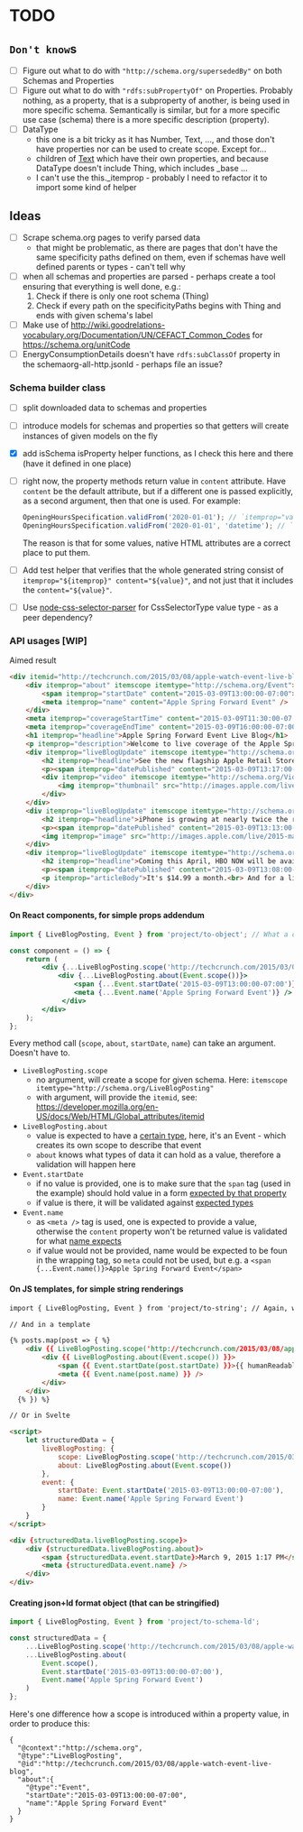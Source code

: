 # TODO

## `Don't know`s

 - [ ] Figure out what to do with `"http://schema.org/supersededBy"` on both Schemas and Properties
 - [ ] Figure out what to do with `"rdfs:subPropertyOf"` on Properties. Probably nothing, as a property, that is a subproperty of another, is being used in more specific schema. Semantically is similar, but for a more specific use case (schema) there is a more specific description (property).
 - [ ] DataType
   - this one is a bit tricky as it has Number, Text, ..., and those don't have properties nor can be used to create scope. Except for...
   - children of [Text](https://schema.org/Text) which have their own properties, and because DataType doesn't include Thing, which includes _base ...
   - I can't use the this._itemprop - probably I need to refactor it to import some kind of helper

## Ideas

 - [ ] Scrape schema.org pages to verify parsed data
   - that might be problematic, as there are pages that don't have the same specificity paths defined on them, even if schemas have well defined parents or types - can't tell why
 - [ ] when all schemas and properties are parsed - perhaps create a tool ensuring that everything is well done, e.g.:
   1. Check if there is only one root schema (Thing)
   1. Check if every path on the specificityPaths begins with Thing and ends with given schema's label
 - [ ] Make use of http://wiki.goodrelations-vocabulary.org/Documentation/UN/CEFACT_Common_Codes for https://schema.org/unitCode
 - [ ] EnergyConsumptionDetails doesn't have `rdfs:subClassOf` property in the schemaorg-all-http.jsonld - perhaps file an issue?

### Schema builder class

 - [ ] split downloaded data to schemas and properties
 - [ ] introduce models for schemas and properties so that getters will create instances of given models on the fly
 - [x] add isSchema isProperty helper functions, as I check this here and there (have it defined in one place)
 - [ ] right now, the property methods return value in `content` attribute. Have `content` be the default attribute, but if a different one is passed explicitly, as a second argument, then that one is used. For example:
   
   ```js
   OpeningHoursSpecification.validFrom('2020-01-01'); // `itemprop="validFrom" content="2020-01-01"`
   OpeningHoursSpecification.validFrom('2020-01-01', 'datetime'); // `itemprop="validFrom" datetime="2020-01-01"`
   ``` 
       
   The reason is that for some values, native HTML attributes are a correct place to put them.
 - [ ] Add test helper that verifies that the whole generated string consist of `itemprop="${itemprop}" content="${value}"`, and not just that it includes the `content="${value}"`.
 - [ ] Use [node-css-selector-parser](https://www.npmjs.com/package/css-selector-parser) for CssSelectorType value type - as a peer dependency?

### API usages [WIP]

Aimed result

```html
<div itemid="http://techcrunch.com/2015/03/08/apple-watch-event-live-blog" itemscope itemtype="http://schema.org/LiveBlogPosting">
    <div itemprop="about" itemscope itemtype="http://schema.org/Event">
        <span itemprop="startDate" content="2015-03-09T13:00:00-07:00">March 9, 2015 1:17 PM</span>
        <meta itemprop="name" content="Apple Spring Forward Event" />
    </div>
    <meta itemprop="coverageStartTime" content="2015-03-09T11:30:00-07:00" />
    <meta itemprop="coverageEndTime" content="2015-03-09T16:00:00-07:00" />
    <h1 itemprop="headline">Apple Spring Forward Event Live Blog</h1>
    <p itemprop="description">Welcome to live coverage of the Apple Spring Forward …</p>
    <div itemprop="liveBlogUpdate" itemscope itemtype="http://schema.org/BlogPosting">
        <h2 itemprop="headline">See the new flagship Apple Retail Store in West Lake, China.</h2>
        <p><span itemprop="datePublished" content="2015-03-09T13:17:00-07:00">March 9, 2015 1:17 PM</span></p>
        <div itemprop="video" itemscope itemtype="http://schema.org/VideoObject">
            <img itemprop="thumbnail" src="http://images.apple.com/live/2015-mar-event/images/908d2e_large_2x.jpg" />
        </div>
    </div>
    <div itemprop="liveBlogUpdate" itemscope itemtype="http://schema.org/BlogPosting">
        <h2 itemprop="headline">iPhone is growing at nearly twice the rate of the rest of the smartphone market.</h2>
        <p><span itemprop="datePublished" content="2015-03-09T13:13:00-07:00">March 9, 2015 1:13 PM</span></p>
        <img itemprop="image" src="http://images.apple.com/live/2015-mar-event/images/573cb_xlarge_2x.jpg"/>
    </div>
    <div itemprop="liveBlogUpdate" itemscope itemtype="http://schema.org/BlogPosting">
        <h2 itemprop="headline">Coming this April, HBO NOW will be available exclusively in the U.S. on Apple TV and the App Store.</h2>
        <p><span itemprop="datePublished" content="2015-03-09T13:08:00-07:00">March 9, 2015 1:08PM</span></p>
        <p itemprop="articleBody">It's $14.99 a month.<br> And for a limited time, …</p>
    </div>
</div>
```

#### On React components, for simple props addendum
```jsx harmony
import { LiveBlogPosting, Event } from 'project/to-object'; // What a crappy name ;) 

const component = () => {
    return (
        <div {...LiveBlogPosting.scope('http://techcrunch.com/2015/03/08/apple-watch-event-live-blog')}>
            <div {...LiveBlogPosting.about(Event.scope())}>
                <span {...Event.startDate('2015-03-09T13:00:00-07:00')}>March 9, 2015 1:17 PM</span>
                <meta {...Event.name('Apple Spring Forward Event')} />
             </div>
        </div>
    );
};
```

Every method call (`scope`, `about`, `startDate`, `name`) can take an argument. Doesn't have to.

 - `LiveBlogPosting.scope`
   - no argument, will create a scope for given schema. Here: `itemscope itemtype="http://schema.org/LiveBlogPosting"`
   - with argument, will provide the `itemid`, see: https://developer.mozilla.org/en-US/docs/Web/HTML/Global_attributes/itemid
 - `LiveBlogPosting.about`
   - value is expected to have a [certain type](https://schema.org/about), here, it's an Event - which creates its own scope to describe that event
   - `about` knows what types of data it can hold as a value, therefore a validation will happen here 
 - `Event.startDate`
   - if no value is provided, one is to make sure that the `span` tag (used in the example) should hold value in a form [expected by that property](https://schema.org/startDate)
   - if value is there, it will be validated against [expected types](https://schema.org/startDate)    
 - `Event.name`
   - as `<meta />` tag is used, one is expected to provide a value, otherwise the `content` property won't be returned
     value is validated for what [name expects](https://schema.org/name)
   - if value would not be provided, name would be expected to be foun in the wrapping tag, so `meta` could not be used,
     but e.g. a `<span {...Event.name()}>Apple Spring Forward Event</span>`

#### On JS templates, for simple string renderings
```html
import { LiveBlogPosting, Event } from 'project/to-string'; // Again, what a crappy name ;) 

// And in a template

{% posts.map(post => { %}
    <div {{ LiveBlogPosting.scope('http://techcrunch.com/2015/03/08/apple-watch-event-live-blog') }}>
        <div {{ LiveBlogPosting.about(Event.scope()) }}>
            <span {{ Event.startDate(post.startDate) }}>{{ humanReadableDate(post.startDate) }}</span>
            <meta {{ Event.name(post.name) }} />
        </div>
    </div>
  {% }) %}

// Or in Svelte

<script>
    let structuredData = {
        liveBlogPosting: {
            scope: LiveBlogPosting.scope('http://techcrunch.com/2015/03/08/apple-watch-event-live-blog'),
            about: LiveBlogPosting.about(Event.scope())
        },
        event: {
            startDate: Event.startDate('2015-03-09T13:00:00-07:00'),
            name: Event.name('Apple Spring Forward Event')
        }
    }
</script>

<div {structuredData.liveBlogPosting.scope}>
    <div {structuredData.liveBlogPosting.about}>
        <span {structuredData.event.startDate}>March 9, 2015 1:17 PM</span>
        <meta {structuredData.event.name} />
    </div>
</div>
```

#### Creating json+ld format object (that can be stringified)

```js
import { LiveBlogPosting, Event } from 'project/to-schema-ld';

const structuredData = {
    ...LiveBlogPosting.scope('http://techcrunch.com/2015/03/08/apple-watch-event-live-blog'),
    ...LiveBlogPosting.about(
        Event.scope(),
        Event.startDate('2015-03-09T13:00:00-07:00'),
        Event.name('Apple Spring Forward Event')
    )
};
```

Here's one difference how a scope is introduced within a property value, in order to produce this:

```json+ld
{
  "@context":"http://schema.org",
  "@type":"LiveBlogPosting",
  "@id":"http://techcrunch.com/2015/03/08/apple-watch-event-live-blog",
  "about":{
    "@type":"Event",
    "startDate":"2015-03-09T13:00:00-07:00",
    "name":"Apple Spring Forward Event"
  }
}
```
